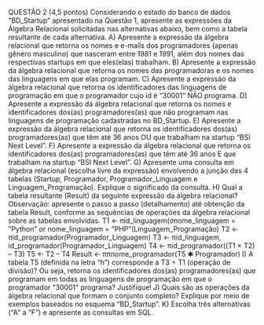 QUESTÃO 2 (4,5 pontos)
Considerando o estado do banco de dados “BD_Startup” apresentado na Questão 1, apresente as expressões da Álgebra Relacional solicitadas nas alternativas abaixo, bem como a tabela resultante de cada alternativa.
A) Apresente a expressão da álgebra relacional que retorna os nomes e e-mails dos programadores (apenas gênero masculino) que nasceram entre 1981 e 1991, além dos nomes das respectivas startups em que eles(elas) trabalham.
B) Apresente a expressão da álgebra relacional que retorna os nomes das programadoras e os nomes das linguagens em que elas programam.
C) Apresente a expressão da álgebra relacional que retorna os identificadores das linguagens de programação em que o programador cujo id é “30001” NÃO programa.
D) Apresente a expressão da álgebra relacional que retorna os nomes e identificadores dos(as) programadores(as) que não programam nas linguagens de programação cadastradas no BD_Startup.
E) Apresente a expressão da álgebra relacional que retorna os identificadores dos(as) programadores(as) que têm até 36 anos OU que trabalham na startup “BSI Next Level”. 
F) Apresente a expressão da álgebra relacional que retorna os identificadores dos(as) programadores(as) que têm até 36 anos E que trabalham na startup “BSI Next Level”. 
G) Apresente uma consulta em álgebra relacional (escolha livre da expressão) envolvendo a junção das 4 tabelas (Startup, Programador, Programador_Linguagem e Linguagem_Programação). Explique o significado da consulta.
H) Qual a tabela resultante (Result) da seguinte expressão da álgebra relacional?
Observação: apresente o passo a passo (detalhamento) até obtenção da tabela Result, conforme as sequências de operações da álgebra relacional sobre as tabelas envolvidas.
T1 ← πid_linguagem(σnome_linguagem = “Python” or nome_linguagem = “PHP”(Linguagem_Programação)
T2 ← πid_programador(Programador_Linguagem)
T3 ← πid_linguagem, id_programador(Programador_Linguagem)
T4 ← πid_programador((T1 × T2) – T3)
T5 ← T2 – T4
Result ← ππnome_programador(T5 ✱ Programador)
I) A tabela T5 (definida na letra “h”) corresponde a T3 ÷ T1 (operação de divisão)? Ou seja, retorna os identificadores dos(as) programadores(as) que programam em todas as linguagens de programação em que o programador “30001” programa? Justifique!
J) Quais são as operações da álgebra relacional que formam o conjunto completo? Explique por meio de exemplos baseados no esquema “BD_Startup”.
K) Escolha três alternativas (“A" a “F”) e apresente as consultas em SQL.
